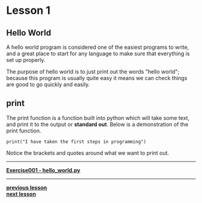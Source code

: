 # Lesson 1

## Hello World

A hello world program is considered one of the easiest programs to write, and a
great place to start for any language to make sure that everything is set up
properly.

The purpose of hello world is to just print out the words "hello world"; because
this program is usually quite easy it means we can check things are good to go
quickly and easily.

## print

The print function is a function built into python which will take some text,
and print it to the output or **standard out**.
Below is a demonstration of the print function.

```python3
print("I have taken the first steps in programming")
```

Notice the brackets and quotes around what we want to print out.

---
**[Exercise001 - hello_world.py](../exercises/hello_world.py)**  

---
**[previous lesson](./Lesson00.md)**  
**[next lesson](./Lesson02.md)**  
